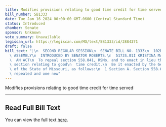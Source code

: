 ```yaml
---
title: Modifies provisions relating to good time credit for time served
bill_number: SB1333
date: Tue Jan 16 2024 00:00:00 GMT-0600 (Central Standard Time)
status: Introduced
chamber: Senate
sponsor: Unknown
vote_summary: Unavailable
legiscan_url: https://legiscan.com/MO/text/SB1333/id/2884371
draft: false
bill_text: "|\n  SECOND REGULAR SESSION\n  SENATE BILL NO. 1333\n  102ND GENERA L\
  \ ASSEMBLY\n  INTRODUCED BY SENATOR ROBERTS.\n  5173S.01I KRISTINA MARTIN, Secretary\n\
  \  AN ACT\n  To repeal section 558.041, RSMo, and to enact in lieu thereof one new\
  \ section relating to good\n  time credit.\n  Be it enacted by the General Assembly\
  \ of the State of Missouri, as follows:\n  1 Section A. Section 558.041, RSMo, is\
  \ repealed and one new"
---
```

Modifies provisions relating to good time credit for time served

---

## Read Full Bill Text

You can view the full text [here](https://legiscan.com/MO/text/SB1333/id/2884371).
